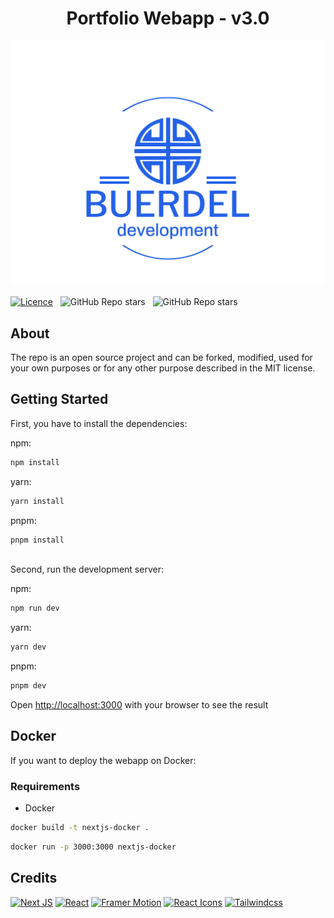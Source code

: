 <h1 align="center">
    Portfolio Webapp - v3.0
</h1>

<div align="center">
    <img src="./public/images/logo-no-background.svg"/>
</div>

[![Licence](https://img.shields.io/badge/License-MIT-blue.svg?color=blue&style=for-the-badge)](./LICENSE) &nbsp;
![GitHub Repo stars](https://img.shields.io/github/stars/LostWhiteHat/portfolio?color=red&logo=github&style=for-the-badge) &nbsp;
![GitHub Repo stars](https://img.shields.io/github/forks/LostWhiteHat/portfolio?color=red&logo=github&style=for-the-badge) &nbsp;

## About

The repo is an open source project and can be forked, modified, used for your own purposes or for any other purpose described in the MIT license.

## Getting Started

First, you have to install the dependencies:

npm:

```bash
npm install
```

yarn:

```bash
yarn install
```

pnpm:

```bash
pnpm install
```

\
Second, run the development server:

npm:

```bash
npm run dev
```

yarn:

```bash
yarn dev
```

pnpm:

```bash
pnpm dev
```

Open [http://localhost:3000](http://localhost:3000) with your browser to see the result

## Docker

If you want to deploy the webapp on Docker:

### Requirements

- Docker

```bash
docker build -t nextjs-docker .
```

```bash
docker run -p 3000:3000 nextjs-docker
```

## Credits

[![Next JS](https://img.shields.io/badge/Next-black?style=for-the-badge&logo=next.js&logoColor=white)](https://github.com/vercel/next.js/)
[![React](https://img.shields.io/badge/react-%2320232a.svg?style=for-the-badge&logo=react&logoColor=%2361DAFB)](https://github.com/facebook/react)
[![Framer Motion](https://img.shields.io/badge/Framer-black?style=for-the-badge&logo=framer&logoColor=white)](https://github.com/framer/motion)
[![React Icons](https://img.shields.io/badge/React%20Icons-red?style=for-the-badge&logo=react&logoColor=black)](https://github.com/react-icons/react-icons)
[![Tailwindcss](https://img.shields.io/badge/Tailwindcss-blue?style=for-the-badge&logo=tailwindcss&logoColor=marine)](https://github.com/tailwindlabs/tailwindcss)
